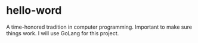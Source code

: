 # hello-word
A time-honored tradition in computer programming. Important to make sure things work. I will use GoLang for this project.
